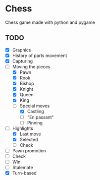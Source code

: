 # Chess
Chess game made with python and pygame

## TODO

- [x] Graphics
- [x] History of parts movement
- [x] Capturing
- [ ] Moving the pieces
  - [x] Pawn
  - [x] Rook
  - [x] Bishop
  - [x] Knight
  - [x] Queen
  - [x] King
  - [ ] Special moves
    - [x] Castling 
    - [ ] "En passant"
    - [ ] Pinning
- [ ] Highlights
  - [x] Last move
  - [x] Selected
  - [ ] Check
- [ ] Pawn promotion
- [ ] Check
- [ ] Win
- [ ] Stalemate
- [x] Turn-based

